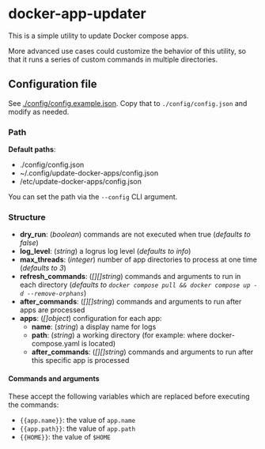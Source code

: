 # docker-app-updater

This is a simple utility to update Docker compose apps.

More advanced use cases could customize the behavior of this utility, so that it runs a series of custom commands in multiple directories.

## Configuration file

See [./config/config.example.json](./config/config.example.json). Copy that to `./config/config.json` and modify as needed.

### Path

**Default paths**:
- ./config/config.json
- ~/.config/update-docker-apps/config.json
- /etc/update-docker-apps/config.json

You can set the path via the `--config` CLI argument.

### Structure

- **dry_run**: (*boolean*) commands are not executed when true (*defaults to false*)
- **log_level**: (*string*) a logrus log level (*defaults to info*)
- **max_threads**: (*integer*) number of app directories to process at one time (*defaults to 3*)
- **refresh_commands**: (*[][]string*) commands and arguments to run in each directory (*defaults to `docker compose pull && docker compose up -d --remove-orphans`*)
- **after_commands**: (*[][]string*) commands and arguments to run after apps are processed
- **apps**: (*[]object*) configuration for each app:
  - **name**: (*string*) a display name for logs
  - **path**: (*string*) a working directory (for example: where docker-compose.yaml is located)
  - **after_commands**: (*[][]string*) commands and arguments to run after this specific app is processed

#### Commands and arguments

These accept the following variables which are replaced before executing the commands:

- `{{app.name}}`: the value of `app.name`
- `{{app.path}}`: the value of `app.path`
- `{{HOME}}`: the value of `$HOME`
